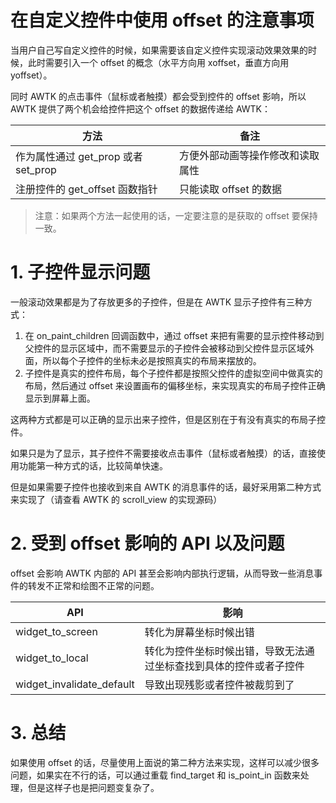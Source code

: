 
# 在自定义控件中使用 offset 的注意事项

当用户自己写自定义控件的时候，如果需要该自定义控件实现滚动效果效果的时候，此时需要引入一个 offset 的概念（水平方向用 xoffset，垂直方向用 yoffset）。

同时 AWTK 的点击事件（鼠标或者触摸）都会受到控件的 offset 影响，所以 AWTK 提供了两个机会给控件把这个 offset 的数据传递给 AWTK：

| 方法                                | 备注                             |
| ----------------------------------- | -------------------------------- |
| 作为属性通过 get_prop 或者 set_prop | 方便外部动画等操作修改和读取属性 |
| 注册控件的 get_offset 函数指针      | 只能读取 offset 的数据           |

> 注意：如果两个方法一起使用的话，一定要注意的是获取的 offset 要保持一致。

# 1. 子控件显示问题

一般滚动效果都是为了存放更多的子控件，但是在 AWTK 显示子控件有三种方式：

1. 在 on_paint_children 回调函数中，通过 offset 来把有需要的显示控件移动到父控件的显示区域中，而不需要显示的子控件会被移动到父控件显示区域外面，所以每个子控件的坐标未必是按照真实的布局来摆放的。
2. 子控件是真实的控件布局，每个子控件都是按照父控件的虚拟空间中做真实的布局，然后通过 offset 来设置画布的偏移坐标，来实现真实的布局子控件正确显示到屏幕上面。

这两种方式都是可以正确的显示出来子控件，但是区别在于有没有真实的布局子控件。

如果只是为了显示，其子控件不需要接收点击事件（鼠标或者触摸）的话，直接使用功能第一种方式的话，比较简单快速。

但是如果需要子控件也接收到来自 AWTK 的消息事件的话，最好采用第二种方式来实现了（请查看 AWTK 的 scroll_view 的实现源码）

# 2. 受到 offset 影响的 API 以及问题

offset 会影响 AWTK 内部的 API 甚至会影响内部执行逻辑，从而导致一些消息事件的转发不正常和绘图不正常的问题。

| API                       | 影响                                                         |
| ------------------------- | ------------------------------------------------------------ |
| widget_to_screen          | 转化为屏幕坐标时候出错                                       |
| widget_to_local           | 转化为控件坐标时候出错，导致无法通过坐标查找到具体的控件或者子控件 |
| widget_invalidate_default | 导致出现残影或者控件被裁剪到了                               |

# 3. 总结

如果使用 offset 的话，尽量使用上面说的第二种方法来实现，这样可以减少很多问题，如果实在不行的话，可以通过重载 find_target 和 is_point_in 函数来处理，但是这样子也是把问题变复杂了。